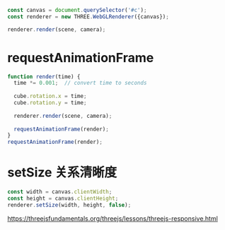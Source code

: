 ```js
const canvas = document.querySelector('#c');
const renderer = new THREE.WebGLRenderer({canvas});

renderer.render(scene, camera);
```

# requestAnimationFrame

```js
function render(time) {
  time *= 0.001;  // convert time to seconds
 
  cube.rotation.x = time;
  cube.rotation.y = time;
 
  renderer.render(scene, camera);
 
  requestAnimationFrame(render);
}
requestAnimationFrame(render);
```

# setSize 关系清晰度

```js
const width = canvas.clientWidth;
const height = canvas.clientHeight;
renderer.setSize(width, height, false);
```

https://threejsfundamentals.org/threejs/lessons/threejs-responsive.html